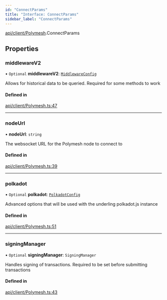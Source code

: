 ```yaml
---
id: "ConnectParams"
title: "Interface: ConnectParams"
sidebar_label: "ConnectParams"
---
```


[api/client/Polymesh](../../../../../modules/API/Client/Polymesh/Polymesh.md).ConnectParams

## Properties

### middlewareV2

• `Optional` **middlewareV2**: [`MiddlewareConfig`](../../../../Types/MiddlewareConfig/MiddlewareConfig.md)

Allows for historical data to be queried. Required for some methods to work

#### Defined in

[api/client/Polymesh.ts:47](https://github.com/PolymeshAssociation/polymesh-sdk/blob/daafaa68f/src/api/client/Polymesh.ts#L47)

___

### nodeUrl

• **nodeUrl**: `string`

The websocket URL for the Polymesh node to connect to

#### Defined in

[api/client/Polymesh.ts:39](https://github.com/PolymeshAssociation/polymesh-sdk/blob/daafaa68f/src/api/client/Polymesh.ts#L39)

___

### polkadot

• `Optional` **polkadot**: [`PolkadotConfig`](../../../../Types/PolkadotConfig/PolkadotConfig.md)

Advanced options that will be used with the underling polkadot.js instance

#### Defined in

[api/client/Polymesh.ts:51](https://github.com/PolymeshAssociation/polymesh-sdk/blob/daafaa68f/src/api/client/Polymesh.ts#L51)

___

### signingManager

• `Optional` **signingManager**: `SigningManager`

Handles signing of transactions. Required to be set before submitting transactions

#### Defined in

[api/client/Polymesh.ts:43](https://github.com/PolymeshAssociation/polymesh-sdk/blob/daafaa68f/src/api/client/Polymesh.ts#L43)
